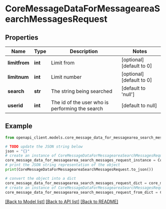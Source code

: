 # CoreMessageDataForMessageareaSearchMessagesRequest


## Properties

Name | Type | Description | Notes
------------ | ------------- | ------------- | -------------
**limitfrom** | **int** | Limit from | [optional] [default to 0]
**limitnum** | **int** | Limit number | [optional] [default to 0]
**search** | **str** | The string being searched | [default to 'null']
**userid** | **int** | The id of the user who is performing the search | [default to null]

## Example

```python
from openapi_client.models.core_message_data_for_messagearea_search_messages_request import CoreMessageDataForMessageareaSearchMessagesRequest

# TODO update the JSON string below
json = "{}"
# create an instance of CoreMessageDataForMessageareaSearchMessagesRequest from a JSON string
core_message_data_for_messagearea_search_messages_request_instance = CoreMessageDataForMessageareaSearchMessagesRequest.from_json(json)
# print the JSON string representation of the object
print(CoreMessageDataForMessageareaSearchMessagesRequest.to_json())

# convert the object into a dict
core_message_data_for_messagearea_search_messages_request_dict = core_message_data_for_messagearea_search_messages_request_instance.to_dict()
# create an instance of CoreMessageDataForMessageareaSearchMessagesRequest from a dict
core_message_data_for_messagearea_search_messages_request_from_dict = CoreMessageDataForMessageareaSearchMessagesRequest.from_dict(core_message_data_for_messagearea_search_messages_request_dict)
```
[[Back to Model list]](../README.md#documentation-for-models) [[Back to API list]](../README.md#documentation-for-api-endpoints) [[Back to README]](../README.md)


